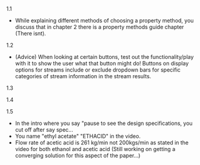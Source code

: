 1.1

- While explaining different methods of choosing a property method, you discuss that in chapter 2 there is a property methods guide chapter (There isnt).

1.2
- (Advice) When looking at certain buttons, test out the functionality/play with it to show the user what that button might do! Buttons on display options for streams include or exclude dropdown bars for specific categories of stream information in the stream results.

1.3

1.4


1.5

- In the intro where you say "pause to see the design specifications, you cut off after say spec...
- You name "ethyl acetate" "ETHACID" in the video.
- Flow rate of acetic acid is 261 kg/min not 200kgs/min as stated in the video for both ethanol and acetic acid (Still working on getting a converging solution for this aspect of the paper...)
